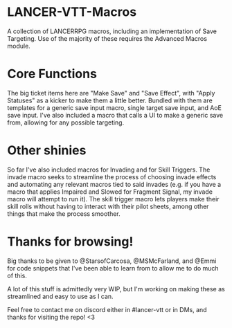 # LANCER-VTT-Macros
A collection of LANCERRPG macros, including an implementation of Save Targeting. Use of the majority of these requires the Advanced Macros module.

# Core Functions
The big ticket items here are "Make Save" and "Save Effect", with "Apply Statuses" as a kicker to make them a little better. Bundled with them are templates for a generic save input macro, single target save input, and AoE save input. I've also included a macro that calls a UI to make a generic save from, allowing for any possible targeting.

# Other shinies
So far I've also included macros for Invading and for Skill Triggers. The invade macro seeks to streamline the process of choosing invade effects and automating any relevant macros tied to said invades (e.g. if you have a macro that applies Impaired and Slowed for Fragment Signal, my invade macro will attempt to run it). The skill trigger macro lets players make their skill rolls without having to interact with their pilot sheets, among other things that make the process smoother.

# Thanks for browsing!
Big thanks to be given to @StarsofCarcosa, @MSMcFarland, and @Emmi for code snippets that I've been able to learn from to allow me to do much of this.

A lot of this stuff is admittedly very WIP, but I'm working on making these as streamlined and easy to use as I can.

Feel free to contact me on discord either in #lancer-vtt or in DMs, and thanks for visiting the repo! <3